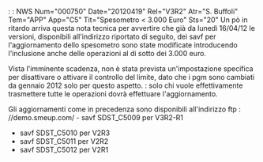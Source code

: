  :  : NWS Num="000750" Date="20120419" Rel="V3R2" Atr="S. Buffoli" Tem="APP" App="C5" Tit="Spesometro < 3.000 Euro" Sts="20"
Un pò in ritardo arriva questa nota tecnica per avvertire che già da lunedì 16/04/12 le versioni, disponibili all'indirizzo riportato di seguito, dei savf per l'aggiornamento dello spesometro sono state modificate introducendo l'inclusione anche delle operazioni al di sotto dei 3.000 euro.

Vista l'imminente scadenza, non è stata prevista un'impostazione specifica per disattivare o attivare il controllo del limite, dato che i pgm sono cambiati da gennaio 2012 solo per questo aspetto. :  solo chi vuole effettivamente trasmettere tutte le operazioni dovrà effettuare l'aggiornamento.

Gli aggiornamenti come in precedenza sono disponibili all'indirizzo ftp : //demo.smeup.com/ -  savf SDST_C5009 per V3R2-R1
-  savf SDST_C5010 per V2R3
-  savf SDST_C5011 per V2R2
-  savf SDST_C5012 per V2R1
